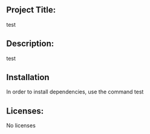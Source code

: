 ## Project Title:
  test
  ## Description:
  test
  ## Installation 
  In order to install dependencies, use the command test
  ## Licenses:
  
  No licenses
  
